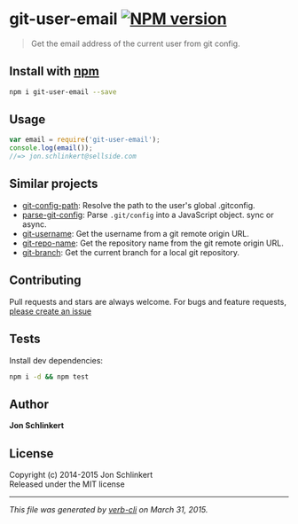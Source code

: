 # git-user-email [![NPM version](https://badge.fury.io/js/git-user-email.svg)](http://badge.fury.io/js/git-user-email)

> Get the email address of the current user from git config.

## Install with [npm](npmjs.org)

```bash
npm i git-user-email --save
```

## Usage

```js
var email = require('git-user-email');
console.log(email());
//=> jon.schlinkert@sellside.com
```

## Similar projects
 * [git-config-path](https://github.com/jonschlinkert/git-config-path): Resolve the path to the user's global .gitconfig.
 * [parse-git-config](https://github.com/jonschlinkert/parse-git-config): Parse `.git/config` into a JavaScript object. sync or async.
 * [git-username](https://github.com/jonschlinkert/git-username): Get the username from a git remote origin URL.
 * [git-repo-name](https://github.com/jonschlinkert/git-repo-name): Get the repository name from the git remote origin URL.
 * [git-branch](https://github.com/jonschlinkert/git-branch): Get the current branch for a local git repository.

## Contributing
Pull requests and stars are always welcome. For bugs and feature requests, [please create an issue](https://github.com/jonschlinkert/git-user-email/issues)

## Tests
Install dev dependencies:

```bash
npm i -d && npm test
```

## Author

**Jon Schlinkert**

## License
Copyright (c) 2014-2015 Jon Schlinkert  
Released under the MIT license

***

_This file was generated by [verb-cli](https://github.com/assemble/verb-cli) on March 31, 2015._
